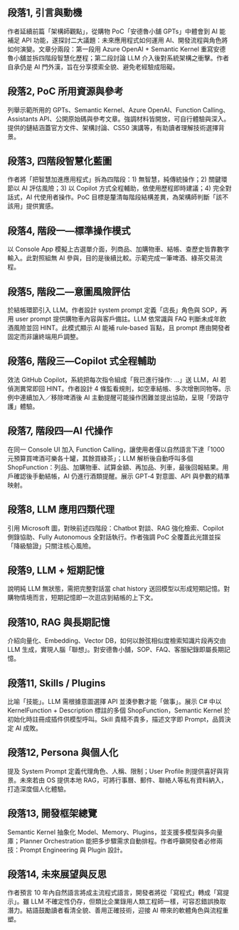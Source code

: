 ## 段落1, 引言與動機  
作者延續前篇「架構師觀點」，從購物 PoC「安德魯小舖 GPTs」中體會到 AI 能補足 API 功能，遂探討二大議題：未來應用程式如何運用 AI、開發流程與角色將如何演變。文章分兩段：第一段用 Azure OpenAI + Semantic Kernel 重寫安德魯小舖並拆四階段智慧化歷程；第二段討論 LLM 介入後對系統架構之衝擊。作者自承仍是 AI 門外漢，旨在分享摸索全貌、避免老經驗成阻礙。  

## 段落2, PoC 所用資源與參考  
列舉示範所用的 GPTs、Semantic Kernel、Azure OpenAI、Function Calling、Assistants API、公開原始碼與參考文章。強調材料皆開放，可自行體驗與深入。提供的鏈結涵蓋官方文件、架構討論、CS50 演講等，有助讀者理解技術選擇背景。  

## 段落3, 四階段智慧化藍圖  
作者將「把智慧加進應用程式」拆為四階段：1) 無智慧，純傳統操作；2) 關鍵環節以 AI 評估風險；3) 以 Copilot 方式全程輔助，依使用歷程即時建議；4) 完全對話式，AI 代使用者操作。PoC 目標是釐清每階段結構差異，為架構師判斷「該不該用」提供實感。  

## 段落4, 階段一—標準操作模式  
以 Console App 模擬上古選單介面，列商品、加購物車、結帳、查歷史皆靠數字輸入。此對照組無 AI 參與，目的是後續比較。示範完成一筆啤酒、綠茶交易流程。  

## 段落5, 階段二—意圖風險評估  
於結帳環節引入 LLM。作者設計 system prompt 定義「店長」角色與 SOP，再用 user prompt 提供購物車內容與客戶備註。LLM 依常識與 FAQ 判斷未成年飲酒風險並回 HINT。此模式顯示 AI 能補 rule‑based 盲點，且 prompt 應由開發者固定而非讓終端用戶調整。  

## 段落6, 階段三—Copilot 式全程輔助  
效法 GitHub Copilot，系統把每次指令組成「我已進行操作: …」送 LLM，AI 若偵測異常即回 HINT。作者設計 4 條監看規則，如空車結帳、多次增刪同物等。示例中連續加入／移除啤酒後 AI 主動提醒可能操作困難並提出協助，呈現「旁路守護」體驗。  

## 段落7, 階段四—AI 代操作  
在同一 Console UI 加入 Function Calling，讓使用者僅以自然語言下達「1000 元預算買啤酒可樂各十罐，其餘買綠茶」；LLM 解析後自動呼叫多個 ShopFunction：列品、加購物車、試算金額、再加品、列車，最後回報結果。用戶確認後手動結帳，AI 仍進行酒類提醒。展示 GPT‑4 對意圖、API 與參數的精準映射。  

## 段落8, LLM 應用四類代理  
引用 Microsoft 圖，對映前述四階段：Chatbot 對談、RAG 強化檢索、Copilot 側錄協助、Fully Autonomous 全對話執行。作者強調 PoC 全覆蓋此光譜並採「降級驗證」只關注核心風險。  

## 段落9, LLM + 短期記憶  
說明純 LLM 無狀態，需把完整對話當 chat history 送回模型以形成短期記憶。對購物情境而言，短期記憶即一次逛店到結帳的上下文。  

## 段落10, RAG 與長期記憶  
介紹向量化、Embedding、Vector DB，如何以餘弦相似度檢索知識片段再交由 LLM 生成，實現人腦「聯想」。對安德魯小舖，SOP、FAQ、客服紀錄即屬長期記憶。  

## 段落11, Skills / Plugins  
比喻「技能」。LLM 需根據意圖選擇 API 並湊參數才能「做事」。展示 C# 中以 KernelFunction + Description 標註的多個 ShopFunction，Semantic Kernel 於初始化時註冊成插件供模型呼叫。Skill 貴精不貴多，描述文字即 Prompt，品質決定 AI 成敗。  

## 段落12, Persona 與個人化  
提及 System Prompt 定義代理角色、人稱、限制；User Profile 則提供喜好與背景。未來若由 OS 提供本地 RAG，可將行事曆、郵件、聯絡人等私有資料納入，打造深度個人化體驗。  

## 段落13, 開發框架總覽  
Semantic Kernel 抽象化 Model、Memory、Plugins，並支援多模型與多向量庫；Planner Orchestration 能把多步驟需求自動排程。作者呼籲開發者必修兩技：Prompt Engineering 與 Plugin 設計。  

## 段落14, 未來展望與反思  
作者預言 10 年內自然語言將成主流程式語言，開發者將從「寫程式」轉成「寫提示」。雖 LLM 不確定性仍存，但類比企業錄用人類工程師一樣，可容忍錯誤換取潛力。結語鼓勵讀者看清全貌、善用正確技術，迎接 AI 帶來的軟體角色與流程重塑。